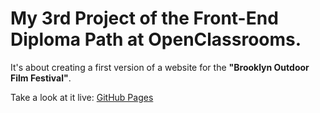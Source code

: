# My 3rd Project of the Front-End Diploma Path at OpenClassrooms.

It's about creating a first version of a website for the __"Brooklyn Outdoor Film Festival"__.

Take a look at it live: [GitHub Pages](http://developfurther.tk/)
